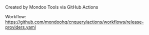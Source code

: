 Created by Mondoo Tools via GitHub Actions

Workflow:
https://github.com/mondoohq/cnquery/actions/workflows/release-providers.yaml
